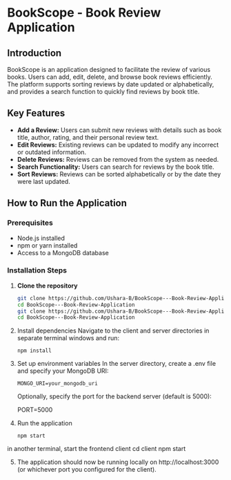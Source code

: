 # BookScope - Book Review Application

## Introduction
BookScope is an application designed to facilitate the review of various books. Users can add, edit, delete, and browse book reviews efficiently. The platform supports sorting reviews by date updated or alphabetically, and provides a search function to quickly find reviews by book title.

## Key Features
- **Add a Review:** Users can submit new reviews with details such as book title, author, rating, and their personal review text.
- **Edit Reviews:** Existing reviews can be updated to modify any incorrect or outdated information.
- **Delete Reviews:** Reviews can be removed from the system as needed.
- **Search Functionality:** Users can search for reviews by the book title.
- **Sort Reviews:** Reviews can be sorted alphabetically or by the date they were last updated.

## How to Run the Application

### Prerequisites
- Node.js installed
- npm or yarn installed
- Access to a MongoDB database

### Installation Steps
1. **Clone the repository**
   ```bash
   git clone https://github.com/Ushara-B/BookScope---Book-Review-Application.git
   cd BookScope---Book-Review-Application
   git clone https://github.com/Ushara-B/BookScope---Book-Review-Application.git
   cd BookScope---Book-Review-Application

2. Install dependencies
Navigate to the client and server directories in separate terminal windows and run:

       npm install

3. Set up environment variables
    In the server directory, create a .env file and specify your MongoDB URI:

       MONGO_URI=your_mongodb_uri

   Optionally, specify the port for the backend server (default is 5000):
   
      PORT=5000

4. Run the application
   
       npm start
 in another terminal, start the frontend client
      cd client
      npm start

5. The application should now be running locally on http://localhost:3000 (or whichever port you configured for the client).




      






